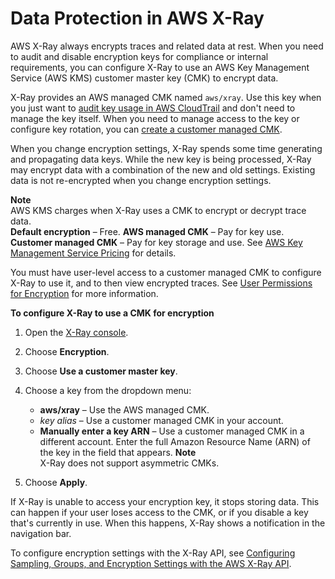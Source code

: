 # Data Protection in AWS X\-Ray<a name="xray-console-encryption"></a>

AWS X\-Ray always encrypts traces and related data at rest\. When you need to audit and disable encryption keys for compliance or internal requirements, you can configure X\-Ray to use an AWS Key Management Service \(AWS KMS\) customer master key \(CMK\) to encrypt data\.

X\-Ray provides an AWS managed CMK named `aws/xray`\. Use this key when you just want to [audit key usage in AWS CloudTrail](https://docs.aws.amazon.com/kms/latest/developerguide/logging-using-cloudtrail.html) and don't need to manage the key itself\. When you need to manage access to the key or configure key rotation, you can [create a customer managed CMK](https://docs.aws.amazon.com/kms/latest/developerguide/create-keys.html)\.

When you change encryption settings, X\-Ray spends some time generating and propagating data keys\. While the new key is being processed, X\-Ray may encrypt data with a combination of the new and old settings\. Existing data is not re\-encrypted when you change encryption settings\.

**Note**  
AWS KMS charges when X\-Ray uses a CMK to encrypt or decrypt trace data\.  
**Default encryption** – Free\.
**AWS managed CMK** – Pay for key use\.
**Customer managed CMK** – Pay for key storage and use\.
See [AWS Key Management Service Pricing](https://aws.amazon.com/kms/pricing/) for details\.

You must have user\-level access to a customer managed CMK to configure X\-Ray to use it, and to then view encrypted traces\. See [User Permissions for Encryption](security_iam_service-with-iam.md#xray-permissions-encryption) for more information\.

**To configure X\-Ray to use a CMK for encryption**

1. Open the [X\-Ray console](https://console.aws.amazon.com/xray/home#/service-map)\.

1. Choose **Encryption**\.

1. Choose **Use a customer master key**\.

1. Choose a key from the dropdown menu:
   + **aws/xray** – Use the AWS managed CMK\.
   + *key alias* – Use a customer managed CMK in your account\.
   + **Manually enter a key ARN** – Use a customer managed CMK in a different account\. Enter the full Amazon Resource Name \(ARN\) of the key in the field that appears\.
**Note**  
X\-Ray does not support asymmetric CMKs\.

1. Choose **Apply**\.

If X\-Ray is unable to access your encryption key, it stops storing data\. This can happen if your user loses access to the CMK, or if you disable a key that's currently in use\. When this happens, X\-Ray shows a notification in the navigation bar\.

To configure encryption settings with the X\-Ray API, see [Configuring  Sampling, Groups, and Encryption Settings with the AWS X\-Ray API](xray-api-configuration.md)\.